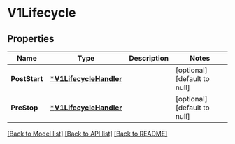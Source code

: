 # V1Lifecycle

## Properties
Name | Type | Description | Notes
------------ | ------------- | ------------- | -------------
**PostStart** | [***V1LifecycleHandler**](v1.LifecycleHandler.md) |  | [optional] [default to null]
**PreStop** | [***V1LifecycleHandler**](v1.LifecycleHandler.md) |  | [optional] [default to null]

[[Back to Model list]](../README.md#documentation-for-models) [[Back to API list]](../README.md#documentation-for-api-endpoints) [[Back to README]](../README.md)


